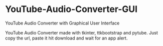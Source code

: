 # YouTube-Audio-Converter-GUI
YouTube Audio Converter with Graphical User Interface 

YouTube Audio Converter made with tkinter, ttkbootstrap and pytube. Just copy the url, paste it hit download and wait for an app alert.

